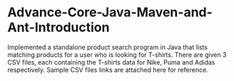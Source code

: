 # Advance-Core-Java-Maven-and-Ant-Introduction
Implemented a standalone product search program in Java that lists matching products for a user who is looking for T-shirts. There are given 3 CSV files, each containing the T-shirts data for Nike, Puma and Adidas respectively. Sample CSV files links are attached here for reference.
